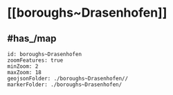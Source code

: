 # [[boroughs~Drasenhofen]] 

## #has_/map  



```leaflet
id: boroughs~Drasenhofen
zoomFeatures: true 
minZoom: 2 
maxZoom: 18
geojsonFolder: ./boroughs~Drasenhofen//
markerFolder: ./boroughs~Drasenhofen/
```

